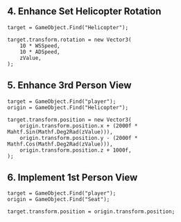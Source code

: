 ## 4. Enhance Set Helicopter Rotation

    target = GameObject.Find("Helicopter");

    target.transform.rotation = new Vector3(
        10 * WSSpeed,
        10 * ADSpeed,
        zValue,
    );

## 5. Enhance 3rd Person View

    target = GameObject.Find("player");
    origin = GameObject.Find("Helicopter");

    target.transform.position = new Vector3(
        origin.transform.position.x + (2000f * Mahtf.Sin(Mathf.Deg2Rad(zValue))),
        origin.transform.position.y - (2000f * Mathf.Cos(Mathf.Deg2Rad(zValue))),
        origin.transform.position.z + 1000f,
    );

## 6. Implement 1st Person View

    target = GameObject.Find("player");
    origin = GameObject.Find("Seat");

    target.transform.position = origin.transform.position;
